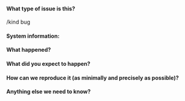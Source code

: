 #### What type of issue is this?
/kind bug

#### System information:


#### What happened?


#### What did you expect to happen?


#### How can we reproduce it (as minimally and precisely as possible)?


#### Anything else we need to know?

